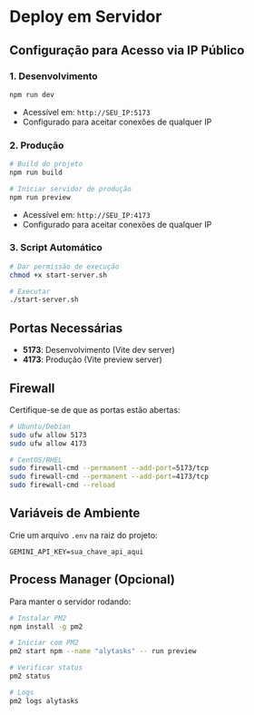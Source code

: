 # Deploy em Servidor

## Configuração para Acesso via IP Público

### 1. Desenvolvimento
```bash
npm run dev
```
- Acessível em: `http://SEU_IP:5173`
- Configurado para aceitar conexões de qualquer IP

### 2. Produção
```bash
# Build do projeto
npm run build

# Iniciar servidor de produção
npm run preview
```
- Acessível em: `http://SEU_IP:4173`
- Configurado para aceitar conexões de qualquer IP

### 3. Script Automático
```bash
# Dar permissão de execução
chmod +x start-server.sh

# Executar
./start-server.sh
```

## Portas Necessárias

- **5173**: Desenvolvimento (Vite dev server)
- **4173**: Produção (Vite preview server)

## Firewall

Certifique-se de que as portas estão abertas:
```bash
# Ubuntu/Debian
sudo ufw allow 5173
sudo ufw allow 4173

# CentOS/RHEL
sudo firewall-cmd --permanent --add-port=5173/tcp
sudo firewall-cmd --permanent --add-port=4173/tcp
sudo firewall-cmd --reload
```

## Variáveis de Ambiente

Crie um arquivo `.env` na raiz do projeto:
```env
GEMINI_API_KEY=sua_chave_api_aqui
```

## Process Manager (Opcional)

Para manter o servidor rodando:
```bash
# Instalar PM2
npm install -g pm2

# Iniciar com PM2
pm2 start npm --name "alytasks" -- run preview

# Verificar status
pm2 status

# Logs
pm2 logs alytasks
``` 
